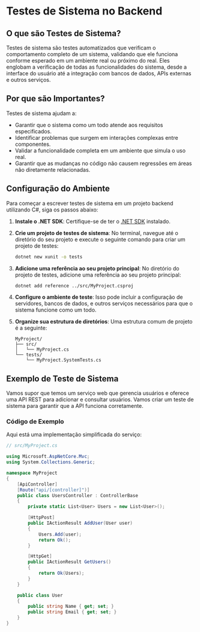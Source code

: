 # Testes de Sistema no Backend

## O que são Testes de Sistema?

Testes de sistema são testes automatizados que verificam o comportamento completo de um sistema, validando que ele funciona conforme esperado em um ambiente real ou próximo do real. Eles englobam a verificação de todas as funcionalidades do sistema, desde a interface do usuário até a integração com bancos de dados, APIs externas e outros serviços.

## Por que são Importantes?

Testes de sistema ajudam a:

- Garantir que o sistema como um todo atende aos requisitos especificados.
- Identificar problemas que surgem em interações complexas entre componentes.
- Validar a funcionalidade completa em um ambiente que simula o uso real.
- Garantir que as mudanças no código não causem regressões em áreas não diretamente relacionadas.

## Configuração do Ambiente

Para começar a escrever testes de sistema em um projeto backend utilizando C#, siga os passos abaixo:

1. **Instale o .NET SDK**: Certifique-se de ter o [.NET SDK](https://dotnet.microsoft.com/download) instalado.

2. **Crie um projeto de testes de sistema**: No terminal, navegue até o diretório do seu projeto e execute o seguinte comando para criar um projeto de testes:

    ```bash
    dotnet new xunit -o tests
    ```

3. **Adicione uma referência ao seu projeto principal**: No diretório do projeto de testes, adicione uma referência ao seu projeto principal:

    ```bash
    dotnet add reference ../src/MyProject.csproj
    ```

4. **Configure o ambiente de teste**: Isso pode incluir a configuração de servidores, bancos de dados, e outros serviços necessários para que o sistema funcione como um todo.

5. **Organize sua estrutura de diretórios**: Uma estrutura comum de projeto é a seguinte:

    ```
    MyProject/
    ├── src/
    │   └── MyProject.cs
    └── tests/
        └── MyProject.SystemTests.cs
    ```

## Exemplo de Teste de Sistema

Vamos supor que temos um serviço web que gerencia usuários e oferece uma API REST para adicionar e consultar usuários. Vamos criar um teste de sistema para garantir que a API funciona corretamente.

### Código de Exemplo

Aqui está uma implementação simplificada do serviço:

```csharp
// src/MyProject.cs

using Microsoft.AspNetCore.Mvc;
using System.Collections.Generic;

namespace MyProject
{
    [ApiController]
    [Route("api/[controller]")]
    public class UsersController : ControllerBase
    {
        private static List<User> Users = new List<User>();

        [HttpPost]
        public IActionResult AddUser(User user)
        {
            Users.Add(user);
            return Ok();
        }

        [HttpGet]
        public IActionResult GetUsers()
        {
            return Ok(Users);
        }
    }

    public class User
    {
        public string Name { get; set; }
        public string Email { get; set; }
    }
}
